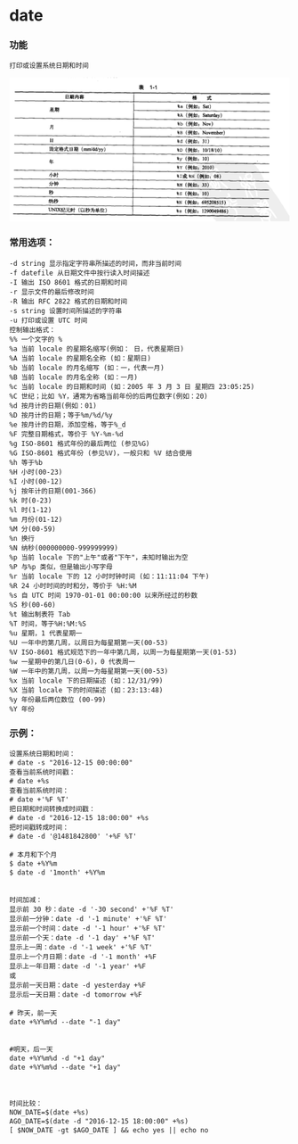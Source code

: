 # date
### 功能

    打印或设置系统日期和时间

![](../../_static/date00001.png)

### 常用选项：

    -d string 显示指定字符串所描述的时间，而非当前时间
    -f datefile 从日期文件中按行读入时间描述
    -I 输出 ISO 8601 格式的日期和时间
    -r 显示文件的最后修改时间
    -R 输出 RFC 2822 格式的日期和时间
    -s string 设置时间所描述的字符串
    -u 打印或设置 UTC 时间
    控制输出格式：
    %% 一个文字的 %
    %a 当前 locale 的星期名缩写(例如： 日，代表星期日)
    %A 当前 locale 的星期名全称 (如：星期日)
    %b 当前 locale 的月名缩写 (如：一，代表一月)
    %B 当前 locale 的月名全称 (如：一月)
    %c 当前 locale 的日期和时间 (如：2005 年 3 月 3 日 星期四 23:05:25)
    %C 世纪；比如 %Y，通常为省略当前年份的后两位数字(例如：20)
    %d 按月计的日期(例如：01)
    %D 按月计的日期；等于%m/%d/%y
    %e 按月计的日期，添加空格，等于%_d
    %F 完整日期格式，等价于 %Y-%m-%d
    %g ISO-8601 格式年份的最后两位 (参见%G)
    %G ISO-8601 格式年份 (参见%V)，一般只和 %V 结合使用
    %h 等于%b
    %H 小时(00-23)
    %I 小时(00-12)
    %j 按年计的日期(001-366)
    %k 时(0-23)
    %l 时(1-12)
    %m 月份(01-12)
    %M 分(00-59)
    %n 换行
    %N 纳秒(000000000-999999999)
    %p 当前 locale 下的"上午"或者"下午"，未知时输出为空
    %P 与%p 类似，但是输出小写字母
    %r 当前 locale 下的 12 小时时钟时间 (如：11:11:04 下午)
    %R 24 小时时间的时和分，等价于 %H:%M
    %s 自 UTC 时间 1970-01-01 00:00:00 以来所经过的秒数
    %S 秒(00-60)
    %t 输出制表符 Tab
    %T 时间，等于%H:%M:%S
    %u 星期，1 代表星期一
    %U 一年中的第几周，以周日为每星期第一天(00-53)
    %V ISO-8601 格式规范下的一年中第几周，以周一为每星期第一天(01-53)
    %w 一星期中的第几日(0-6)，0 代表周一
    %W 一年中的第几周，以周一为每星期第一天(00-53)
    %x 当前 locale 下的日期描述 (如：12/31/99)
    %X 当前 locale 下的时间描述 (如：23:13:48)
    %y 年份最后两位数位 (00-99)
    %Y 年份

### 示例：
```
设置系统日期和时间：
# date -s "2016-12-15 00:00:00"
查看当前系统时间戳：
# date +%s
查看当前系统时间：
# date +'%F %T'
把日期和时间转换成时间戳：
# date -d "2016-12-15 18:00:00" +%s
把时间戳转成时间：
# date -d '@1481842800' '+%F %T'

# 本月和下个月
$ date +%Y%m
$ date -d '1month' +%Y%m


时间加减：
显示前 30 秒：date -d '-30 second' +'%F %T'
显示前一分钟：date -d '-1 minute' +'%F %T'
显示前一个时间：date -d '-1 hour' +'%F %T'
显示前一个天：date -d '-1 day' +'%F %T'
显示上一周：date -d '-1 week' +'%F %T'
显示上一个月日期：date -d '-1 month' +%F
显示上一年日期：date -d '-1 year' +%F
或
显示前一天日期：date -d yesterday +%F
显示后一天日期：date -d tomorrow +%F

# 昨天，前一天
date +%Y%m%d --date "-1 day"


#明天，后一天
date +%Y%m%d -d "+1 day"
date +%Y%m%d --date "+1 day"



时间比较：
NOW_DATE=$(date +%s)
AGO_DATE=$(date -d "2016-12-15 18:00:00" +%s)
[ $NOW_DATE -gt $AGO_DATE ] && echo yes || echo no
```